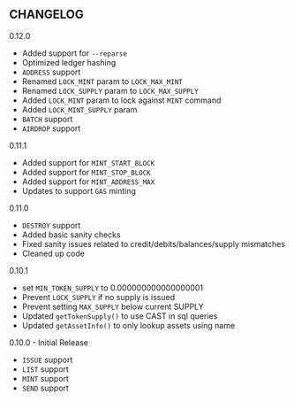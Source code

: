 CHANGELOG
---
0.12.0
- Added support for `--reparse`
- Optimized ledger hashing
- `ADDRESS` support
- Renamed `LOCK_MINT` param to `LOCK_MAX_MINT`
- Renamed `LOCK_SUPPLY` param to `LOCK_MAX_SUPPLY`
- Added `LOCK_MINT` param to lock against `MINT` command
- Added `LOCK_MINT_SUPPLY` param
- `BATCH` support
- `AIRDROP` support

0.11.1
- Added support for `MINT_START_BLOCK`
- Added support for `MINT_STOP_BLOCK`
- Added support for `MINT_ADDRESS_MAX`
- Updates to support `GAS` minting

0.11.0
- `DESTROY` support
- Added basic sanity checks
- Fixed sanity issues related to credit/debits/balances/supply mismatches
- Cleaned up code

0.10.1
- set `MIN_TOKEN_SUPPLY` to 0.000000000000000001
- Prevent `LOCK_SUPPLY` if no supply is issued 
- Prevent setting `MAX_SUPPLY` below current SUPPLY
- Updated `getTokenSupply()` to use CAST in sql queries
- Updated `getAssetInfo()` to only lookup assets using name 

0.10.0 - Initial Release
- `ISSUE` support
- `LIST` support
- `MINT` support
- `SEND` support
